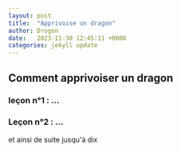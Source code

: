 ```yaml
---
layout: post
title:  "Apprivoise un dragon"
author: Drogon
date:   2023-11-30 12:45:11 +0000
categories: jekyll update
---
```


## Comment apprivoiser un dragon

### leçon n°1 : ...

### Leçon n°2 : ...

et ainsi de suite jusqu'à dix